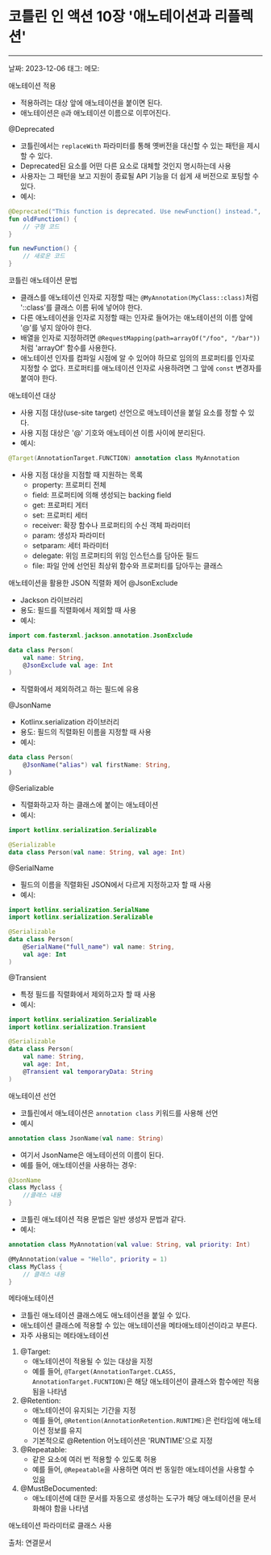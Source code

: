 # 코틀린 인 액션 10장 '애노테이션과 리플렉션'
---

날짜: 2023-12-06
태그:
메모:

애노테이션 적용
- 적용하려는 대상 앞에 애노테이션을 붙이면 된다.
- 애노테이션은 `@`과 애노테이션 이름으로 이루어진다.

@Deprecated
- 코틀린에서는 `replaceWith` 파라미터를 통해 옛버전을 대신할 수 있는 패턴을 제시할 수 있다.
- Deprecated된 요소를 어떤 다른 요소로 대체할 것인지 명시하는데 사용
- 사용자는 그 패턴을 보고 지원이 종료될 API 기능을 더 쉽게 새 버전으로 포팅할 수 있다.
- 예시:
```kotlin
@Deprecated("This function is deprecated. Use newFunction() instead.", replaceWith = ReplaceWith("newFunction()"))
fun oldFunction() {
    // 구형 코드
}

fun newFunction() {
    // 새로운 코드
}
```

코틀린 애노테이션 문법
- 클래스를 애노테이션 인자로 지정할 때는 `@MyAnnotation(MyClass::class)`처럼 '::class'를 클래스 이름 뒤에 넣어야 한다.
- 다른 애노테이션을 인자로 지정할 때는 인자로 들어가는 애노테이션의 이름 앞에 '@'를 넣지 않아야 한다.
- 배열을 인자로 지정하려면 `@RequestMapping(path=arrayOf("/foo", "/bar"))`처럼 'arrayOf' 함수를 사용한다.
- 애노테이션 인자를 컴파일 시점에 알 수 있어야 하므로 임의의 프로퍼티를 인자로 지정할 수 없다. 프로퍼티를 애노테이션 인자로 사용하려면 그 앞에 `const` 변경자를 붙여야 한다.


애노테이션 대상
- 사용 지점 대상(use-site target) 선언으로 애노테이션을 붙일 요소를 정할 수 있다.
- 사용 지점 대상은 '@' 기호와 애노테이션 이름 사이에 분리된다.
- 예시:
```kotlin
@Target(AnnotationTarget.FUNCTION) annotation class MyAnnotation
```
- 사용 지점 대상을 지점할 때 지원하는 목록
	- property: 프로퍼티 전체
	- field: 프로퍼티에 의해 생성되는 backing field
	- get: 프로퍼티 게터
	- set: 프로퍼티 세터
	- receiver: 확장 함수나 프로퍼티의 수신 객체 파라미터
	- param: 생성자 파라미터
	- setparam: 세터 파라미터
	- delegate: 위임 프로퍼티의 위임 인스턴스를 담아둔 필드
	- file: 파일 안에 선언된 최상위 함수와 프로퍼티를 담아두는 클래스

애노테이션을 활용한 JSON 직렬화 제어
@JsonExclude
- Jackson 라이브러리
- 용도: 필드를 직렬화에서 제외할 때 사용
- 예시:
```kotlin
import com.fasterxml.jackson.annotation.JsonExclude

data class Person(
	val name: String,
	@JsonExclude val age: Int
)
```
- 직렬화에서 제외하려고 하는 필드에 유용

@JsonName
- Kotlinx.serialization 라이브러리
- 용도: 필드의 직렬화된 이름을 지정할 때 사용
- 예시:
```kotlin
data class Person(
	@JsonName("alias") val firstName: String,
)
```

@Serializable
- 직렬화하고자 하는 클래스에 붙이는 애노테이션
- 예시:
```kotlin
import kotlinx.serialization.Serializable

@Serializable
data class Person(val name: String, val age: Int)
```

@SerialName
- 필드의 이름을 직렬화된 JSON에서 다르게 지정하고자 할 때 사용
- 예시:
```kotlin
import kotlinx.serialization.SerialName
import kotlinx.serialization.Seralizable

@Serializable
data class Person(
	@SerialName("full_name") val name: String,
	val age: Int
)
```

@Transient
- 특정 필드를 직렬화에서 제외하고자 할 때 사용
- 예시:
```kotlin
import kotlinx.serialization.Serializable
import kotlinx.serialization.Transient

@Serializable
data class Person(
	val name: String,
	val age: Int,
	@Transient val temporaryData: String
)
```


애노테이션 선언
- 코틀린에서 애노테이션은 `annotation class` 키워드를 사용해 선언
- 예시
```kotlin
annotation class JsonName(val name: String)
```
- 여기서 JsonName은 애노테이션의 이름이 된다.
- 예를 들어, 애노테이션을 사용하는 경우:
```kotlin
@JsonName
class Myclass {
	//클래스 내용
}
```
- 코틀린 애노테이션 적용 문법은 일반 생성자 문법과 같다.
- 예시:
```kotlin
annotation class MyAnnotation(val value: String, val priority: Int)

@MyAnnotation(value = "Hello", priority = 1) 
class MyClass { 
	// 클래스 내용 
}
```


메타애노테이션
- 코틀린 애노테이션 클래스에도 애노테이션을 붙일 수 있다.
- 애노테이션 클래스에 적용할 수 있는 애노테이션을 메타애노테이션이라고 부른다.
- 자주 사용되는 메타애노테이션

1. @Target:
	- 애노테이션이 적용될 수 있는 대상을 지정
	- 예를 들어, `@Target(AnnotationTarget.CLASS, AnnotationTarget.FUCNTION)`은 해당 애노테이션이 클래스와 함수에만 적용됨을 나타냄
2. @Retention:
	- 애노테이션이 유지되는 기간을 지정
	- 예를 들어, `@Retention(AnnotationRetention.RUNTIME)`은 런타임에 애노테이션 정보를 유지
	- 기본적으로 @Retention 어노테이션은 'RUNTIME'으로 지정
1. @Repeatable:
	- 같은 요소에 여러 번 적용할 수 있도록 허용
	- 예를 들어, `@Repeatable`을 사용하면 여러 번 동일한 애노테이션을  사용할 수 있음
2. @MustBeDocumented:
	- 애노테이션에 대한 문서를 자동으로 생성하는 도구가 해당 애노테이션을 문서화해야 함을 나타냄


애노테이션 파라미터로 클래스 사용


출처:
연결문서
